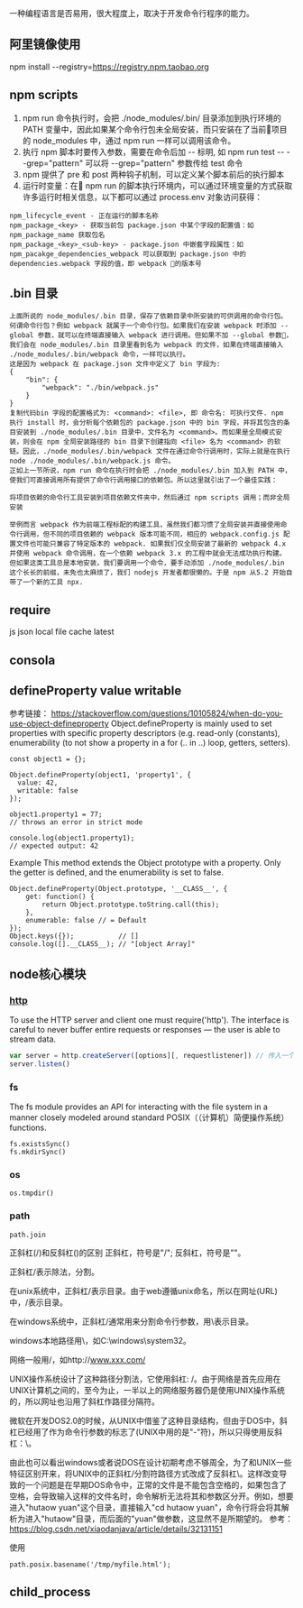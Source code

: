 一种编程语言是否易用，很大程度上，取决于开发命令行程序的能力。

## 阿里镜像使用
npm install  --registry=https://registry.npm.taobao.org

## npm scripts
1. npm run 命令执行时，会把 ./node_modules/.bin/ 目录添加到执行环境的 PATH 变量中，因此如果某个命令行包未全局安装，而只安装在了当前项目的 node_modules 中，通过 npm run 一样可以调用该命令。
2. 执行 npm 脚本时要传入参数，需要在命令后加 -- 标明, 如 npm run test -- --grep="pattern" 可以将 --grep="pattern" 参数传给 test 命令
3. npm 提供了 pre 和 post 两种钩子机制，可以定义某个脚本前后的执行脚本
4. 运行时变量：在 npm run 的脚本执行环境内，可以通过环境变量的方式获取许多运行时相关信息，以下都可以通过 process.env 对象访问获得：

```
npm_lifecycle_event - 正在运行的脚本名称
npm_package_<key> - 获取当前包 package.json 中某个字段的配置值：如 npm_package_name 获取包名
npm_package_<key>_<sub-key> - package.json 中嵌套字段属性：如 npm_pacakge_dependencies_webpack 可以获取到 package.json 中的 dependencies.webpack 字段的值，即 webpack 的版本号

```

## .bin 目录
```
上面所说的 node_modules/.bin 目录，保存了依赖目录中所安装的可供调用的命令行包。
何谓命令行包？例如 webpack 就属于一个命令行包。如果我们在安装 webpack 时添加 --global 参数，就可以在终端直接输入 webpack 进行调用。但如果不加 --global 参数，我们会在 node_modules/.bin 目录里看到名为 webpack 的文件，如果在终端直接输入 ./node_modules/.bin/webpack 命令，一样可以执行。
这是因为 webpack 在 package.json 文件中定义了 bin 字段为:
{
    "bin": {
        "webpack": "./bin/webpack.js"
    }
}
复制代码bin 字段的配置格式为: <command>: <file>, 即 命令名: 可执行文件. npm 执行 install 时，会分析每个依赖包的 package.json 中的 bin 字段，并将其包含的条目安装到 ./node_modules/.bin 目录中，文件名为 <command>。而如果是全局模式安装，则会在 npm 全局安装路径的 bin 目录下创建指向 <file> 名为 <command> 的软链。因此，./node_modules/.bin/webpack 文件在通过命令行调用时，实际上就是在执行 node ./node_modules/.bin/webpack.js 命令。
正如上一节所说，npm run 命令在执行时会把 ./node_modules/.bin 加入到 PATH 中，使我们可直接调用所有提供了命令行调用接口的依赖包。所以这里就引出了一个最佳实践：

将项目依赖的命令行工具安装到项目依赖文件夹中，然后通过 npm scripts 调用；而非全局安装

举例而言 webpack 作为前端工程标配的构建工具，虽然我们都习惯了全局安装并直接使用命令行调用，但不同的项目依赖的 webpack 版本可能不同，相应的 webpack.config.js 配置文件也可能只兼容了特定版本的 webpack. 如果我们仅全局安装了最新的 webpack 4.x 并使用 webpack 命令调用，在一个依赖 webpack 3.x 的工程中就会无法成功执行构建。
但如果这类工具总是本地安装，我们要调用一个命令，要手动添加 ./node_modules/.bin 这个长长的前缀，未免也太麻烦了，我们 nodejs 开发者都很懒的。于是 npm 从5.2 开始自带了一个新的工具 npx.
```

## require
js json local file cache latest

## consola

## defineProperty value writable
参考链接： https://stackoverflow.com/questions/10105824/when-do-you-use-object-defineproperty
Object.defineProperty is mainly used to set properties with specific property descriptors (e.g. read-only (constants), enumerability (to not show a property in a for (.. in ..) loop, getters, setters).
```
const object1 = {};

Object.defineProperty(object1, 'property1', {
  value: 42,
  writable: false
});

object1.property1 = 77;
// throws an error in strict mode

console.log(object1.property1);
// expected output: 42
```
Example
This method extends the Object prototype with a property. Only the getter is defined, and the enumerability is set to false.

```
Object.defineProperty(Object.prototype, '__CLASS__', {
    get: function() {
        return Object.prototype.toString.call(this);
    },
    enumerable: false // = Default
});
Object.keys({});           // []
console.log([].__CLASS__); // "[object Array]"
```

## node核心模块
### [http](https://nodejs.org/dist/latest-v12.x/docs/api/http.html)
To use the HTTP server and client one must require('http').
 The interface is careful to never buffer entire requests or responses — the user is able to stream data.

```javascript
var server = http.createServer([options][, requestlistener]) // 传入一个输入和输出
server.listen()


```
### fs
The fs module provides an API for interacting with the file system in a manner closely modeled around standard POSIX（（计算机）简便操作系统） functions.

```
fs.existsSync()
fs.mkdirSync()
```

### os
```
os.tmpdir()
```
### path
```
path.join

```
正斜杠(/)和反斜杠(\)的区别
正斜杠，符号是"/"; 反斜杠，符号是"\"。

正斜杠/表示除法，分割。

在unix系统中，正斜杠/表示目录。由于web遵循unix命名，所以在网址(URL)中，/表示目录。

在windows系统中，正斜杠/通常用来分割命令行参数，用\表示目录。

windows本地路径用\，如C:\windows\system32。

网络一般用/，如http://www.xxx.com/

UNIX操作系统设计了这种路径分割法，它使用斜杠: /。由于网络是首先应用在UNIX计算机之间的，至今为止，一半以上的网络服务器仍是使用UNIX操作系统的，所以网址也沿用了斜杠作路径分隔符。

微软在开发DOS2.0的时候，从UNIX中借鉴了这种目录结构，但由于DOS中，斜杠已经用了作为命令行参数的标志了(UNIX中用的是"-"符)，所以只得使用反斜杠：\。

由此也可以看出windows或者说DOS在设计初期考虑不够周全，为了和UNIX一些特征区别开来，将UNIX中的正斜杠/分割符路径方式改成了反斜杠\。这样改变导致的一个问题是在早期DOS命令中，正常的文件是不能包含空格的，如果包含了空格，会导致输入这样的文件名时，命令解析无法将其和参数区分开。例如，想要进入"hutaow yuan"这个目录，直接输入"cd hutaow yuan"，命令行将会将其解析为进入"hutaow"目录，而后面的"yuan"做参数，这显然不是所期望的。
参考： https://blog.csdn.net/xiaodanjava/article/details/32131151

使用
```
path.posix.basename('/tmp/myfile.html');
```


## child_process
